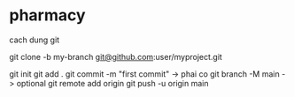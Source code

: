 # pharmacy
cach dung git


git clone -b my-branch git@github.com:user/myproject.git


git init
git add .
git commit -m "first commit" → phai co
git branch -M main -> optional
git remote add origin <url>
git push -u origin main
